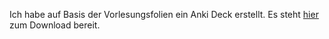 Ich habe auf Basis der Vorlesungsfolien ein Anki Deck erstellt. Es steht [hier](https://github.com/KarelZe/anki-decks) zum Download bereit.